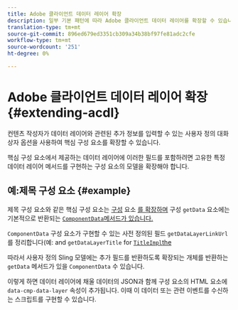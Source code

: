 ```yaml
---
title: Adobe 클라이언트 데이터 레이어 확장
description: 일부 기본 패턴에 따라 Adobe 클라이언트 데이터 레이어를 확장할 수 있습니다
translation-type: tm+mt
source-git-commit: 896ed679ed3351cb309a34b38bf97fe81adc2cfe
workflow-type: tm+mt
source-wordcount: '251'
ht-degree: 0%

---
```



# Adobe 클라이언트 데이터 레이어 확장 {#extending-acdl}

컨텐츠 작성자가 데이터 레이어와 관련된 추가 정보를 입력할 수 있는 사용자 정의 대화 상자 옵션을 사용하여 핵심 구성 요소를 확장할 수 있습니다.

핵심 구성 요소에서 제공하는 데이터 레이어에 이러한 필드를 포함하려면 고유한 특정 데이터 레이어 메서드를 구현하는 구성 요소의 모델을 확장해야 합니다.

## 예:제목 구성 요소 {#example}

제목 구성 요소와 같은 핵심 구성 요소는 [구성](https://github.com/adobe/aem-core-wcm-components/blob/master/bundles/core/src/main/java/com/adobe/cq/wcm/core/components/models/Title.java) 요소 [를 확장하며](https://github.com/adobe/aem-core-wcm-components/blob/master/bundles/core/src/main/java/com/adobe/cq/wcm/core/components/models/Title.java) 구성 `getData` 요소에는 기본적으로 반환되는 [`ComponentData`메서드가 있습니다.](https://github.com/adobe/aem-core-wcm-components/blob/master/bundles/core/src/main/java/com/adobe/cq/wcm/core/components/models/datalayer/ComponentData.java)

`ComponentData` 구성 요소가 구현할 수 있는 사전 정의된 필드 `getDataLayerLinkUrl` 를 정리합니다(예: and `getDataLayerTitle` for [`TitleImpl`the](https://github.com/adobe/aem-core-wcm-components/blob/master/bundles/core/src/main/java/com/adobe/cq/wcm/core/components/internal/models/v1/TitleImpl.java)

따라서 사용자 정의 Sling 모델에는 추가 필드를 반환하도록 확장되는 개체를 반환하는 `getData` 메서드가 있을 `ComponentData` 수 있습니다.

이렇게 하면 데이터 레이어에 채울 데이터의 JSON과 함께 구성 요소의 HTML 요소에 `data-cmp-data-layer` 속성이 추가됩니다. 이때 이 데이터 또는 관련 이벤트를 수신하는 스크립트를 구현할 수 있습니다.
